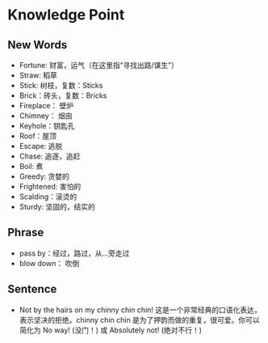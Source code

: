 # Knowledge Point
## New Words
- Fortune: 财富，运气（在这里指“寻找出路/谋生”）
- Straw: 稻草
- Stick: 树枝，复数：Sticks
- Brick：砖头，复数：Bricks
- Fireplace： 壁炉
- Chimney： 烟囱
- Keyhole：钥匙孔
- Roof：屋顶
- Escape: 逃脱
- Chase: 追逐，追赶
- Boil: 煮
- Greedy: 贪婪的
- Frightened: 害怕的
- Scalding：滚烫的
- Sturdy: 坚固的，结实的


## Phrase
- pass by：经过，路过，从...旁走过
- blow down： 吹倒

## Sentence
- Not by the hairs on my chinny chin chin!
    这是一个非常经典的口语化表达，表示坚决的拒绝。chinny chin chin 是为了押韵而做的重复，很可爱。你可以简化为 No way! (没门！) 或 Absolutely not! (绝对不行！)